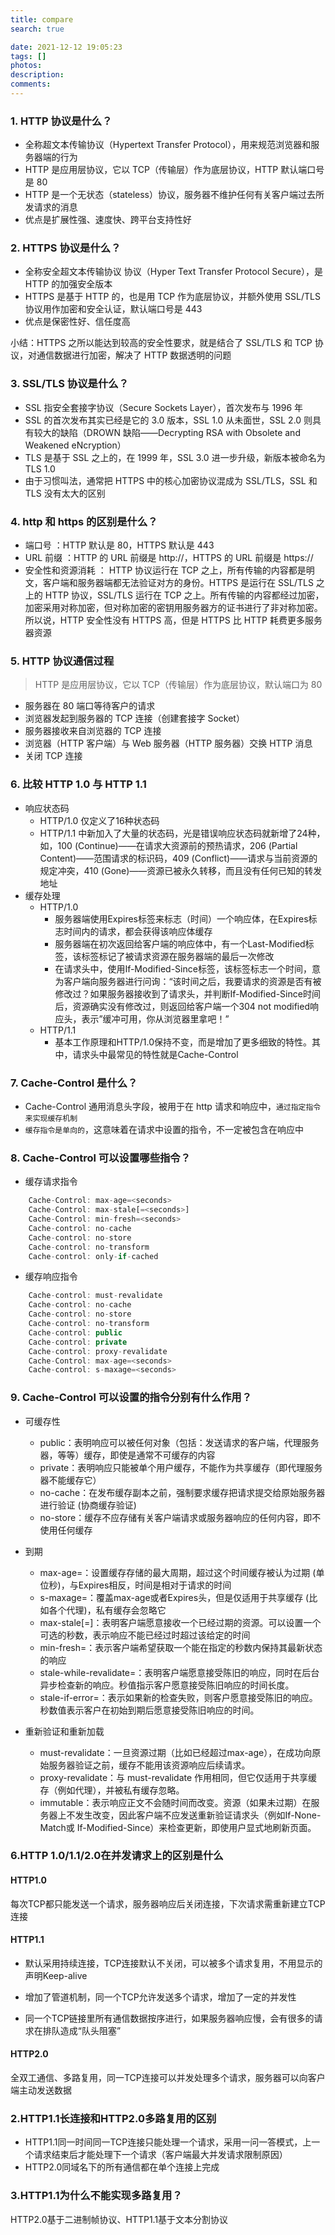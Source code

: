 ```yaml
---
title: compare
search: true

date: 2021-12-12 19:05:23
tags: []
photos:
description:
comments:
---
```


### 1. HTTP 协议是什么？
- 全称超文本传输协议（Hypertext Transfer Protocol），用来规范浏览器和服务器端的行为
- HTTP 是应用层协议，它以 TCP（传输层）作为底层协议，HTTP 默认端口号是 80
- HTTP 是一个无状态（stateless）协议，服务器不维护任何有关客户端过去所发请求的消息
- 优点是扩展性强、速度快、跨平台支持性好

### 2. HTTPS 协议是什么？
- 全称安全超文本传输协议 协议（Hyper Text Transfer Protocol Secure），是 HTTP 的加强安全版本
- HTTPS 是基于 HTTP 的，也是用 TCP 作为底层协议，并额外使用 SSL/TLS 协议用作加密和安全认证，默认端口号是 443
- 优点是保密性好、信任度高

小结：HTTPS 之所以能达到较高的安全性要求，就是结合了 SSL/TLS 和 TCP 协议，对通信数据进行加密，解决了 HTTP 数据透明的问题

### 3. SSL/TLS 协议是什么？
- SSL 指安全套接字协议（Secure Sockets Layer），首次发布与 1996 年
- SSL 的首次发布其实已经是它的 3.0 版本，SSL 1.0 从未面世，SSL 2.0 则具有较大的缺陷（DROWN 缺陷——Decrypting RSA with Obsolete and Weakened eNcryption）
- TLS 是基于 SSL 之上的，在 1999 年，SSL 3.0 进一步升级，新版本被命名为 TLS 1.0
- 由于习惯叫法，通常把 HTTPS 中的核心加密协议混成为 SSL/TLS，SSL 和 TLS 没有太大的区别

### 4. http 和 https 的区别是什么？
- 端口号 ：HTTP 默认是 80，HTTPS 默认是 443
- URL 前缀 ：HTTP 的 URL 前缀是 http://，HTTPS 的 URL 前缀是 https://
- 安全性和资源消耗 ： HTTP 协议运行在 TCP 之上，所有传输的内容都是明文，客户端和服务器端都无法验证对方的身份。HTTPS 是运行在 SSL/TLS 之上的 HTTP 协议，SSL/TLS 运行在 TCP 之上。所有传输的内容都经过加密，加密采用对称加密，但对称加密的密钥用服务器方的证书进行了非对称加密。所以说，HTTP 安全性没有 HTTPS 高，但是 HTTPS 比 HTTP 耗费更多服务器资源

### 5. HTTP 协议通信过程
> HTTP 是应用层协议，它以 TCP（传输层）作为底层协议，默认端口为 80

- 服务器在 80 端口等待客户的请求
- 浏览器发起到服务器的 TCP 连接（创建套接字 Socket）
- 服务器接收来自浏览器的 TCP 连接
- 浏览器（HTTP 客户端）与 Web 服务器（HTTP 服务器）交换 HTTP 消息
- 关闭 TCP 连接

### 6. 比较 HTTP 1.0 与 HTTP 1.1

- 响应状态码
  - HTTP/1.0 仅定义了16种状态码
  - HTTP/1.1 中新加入了大量的状态码，光是错误响应状态码就新增了24种，如，100 (Continue)——在请求大资源前的预热请求，206 (Partial Content)——范围请求的标识码，409 (Conflict)——请求与当前资源的规定冲突，410 (Gone)——资源已被永久转移，而且没有任何已知的转发地址
- 缓存处理
  - HTTP/1.0
    - 服务器端使用Expires标签来标志（时间）一个响应体，在Expires标志时间内的请求，都会获得该响应体缓存
    - 服务器端在初次返回给客户端的响应体中，有一个Last-Modified标签，该标签标记了被请求资源在服务器端的最后一次修改
    - 在请求头中，使用If-Modified-Since标签，该标签标志一个时间，意为客户端向服务器进行问询：“该时间之后，我要请求的资源是否有被修改过？如果服务器接收到了请求头，并判断If-Modified-Since时间后，资源确实没有修改过，则返回给客户端一个304 not modified响应头，表示”缓冲可用，你从浏览器里拿吧！”
  - HTTP/1.1
     -  基本工作原理和HTTP/1.0保持不变，而是增加了更多细致的特性。其中，请求头中最常见的特性就是Cache-Control

### 7. Cache-Control 是什么？
- Cache-Control 通用消息头字段，被用于在 http 请求和响应中，`通过指定指令来实现缓存机制`
- `缓存指令是单向的`，这意味着在请求中设置的指令，不一定被包含在响应中

### 8. Cache-Control 可以设置哪些指令？
- 缓存请求指令
```js
    Cache-Control: max-age=<seconds>
    Cache-Control: max-stale[=<seconds>]
    Cache-Control: min-fresh=<seconds>
    Cache-control: no-cache
    Cache-control: no-store
    Cache-control: no-transform
    Cache-control: only-if-cached
```
- 缓存响应指令
```js
    Cache-control: must-revalidate
    Cache-control: no-cache
    Cache-control: no-store
    Cache-control: no-transform
    Cache-control: public
    Cache-control: private
    Cache-control: proxy-revalidate
    Cache-Control: max-age=<seconds>
    Cache-control: s-maxage=<seconds>
```

### 9. Cache-Control 可以设置的指令分别有什么作用？
- 可缓存性
  - public：表明响应可以被任何对象（包括：发送请求的客户端，代理服务器，等等）缓存，即使是通常不可缓存的内容
  - private：表明响应只能被单个用户缓存，不能作为共享缓存（即代理服务器不能缓存它）
  - no-cache：在发布缓存副本之前，强制要求缓存把请求提交给原始服务器进行验证 (协商缓存验证)
  - no-store：缓存不应存储有关客户端请求或服务器响应的任何内容，即不使用任何缓存

- 到期
  - max-age=<seconds>：设置缓存存储的最大周期，超过这个时间缓存被认为过期 (单位秒)，与Expires相反，时间是相对于请求的时间
  - s-maxage=<seconds>：覆盖max-age或者Expires头，但是仅适用于共享缓存 (比如各个代理)，私有缓存会忽略它
  - max-stale[=<seconds>]：表明客户端愿意接收一个已经过期的资源。可以设置一个可选的秒数，表示响应不能已经过时超过该给定的时间
  - min-fresh=<seconds>：表示客户端希望获取一个能在指定的秒数内保持其最新状态的响应
  - stale-while-revalidate=<seconds>：表明客户端愿意接受陈旧的响应，同时在后台异步检查新的响应。秒值指示客户愿意接受陈旧响应的时间长度。
  - stale-if-error=<seconds>：表示如果新的检查失败，则客户愿意接受陈旧的响应。秒数值表示客户在初始到期后愿意接受陈旧响应的时间。

- 重新验证和重新加载
  - must-revalidate：一旦资源过期（比如已经超过max-age），在成功向原始服务器验证之前，缓存不能用该资源响应后续请求。
  - proxy-revalidate：与 must-revalidate 作用相同，但它仅适用于共享缓存（例如代理），并被私有缓存忽略。
  - immutable：表示响应正文不会随时间而改变。资源（如果未过期）在服务器上不发生改变，因此客户端不应发送重新验证请求头（例如If-None-Match或 If-Modified-Since）来检查更新，即使用户显式地刷新页面。
  
### 6.HTTP 1.0/1.1/2.0在并发请求上的区别是什么
#### HTTP1.0
每次TCP都只能发送一个请求，服务器响应后关闭连接，下次请求需重新建立TCP连接
#### HTTP1.1
- 默认采用持续连接，TCP连接默认不关闭，可以被多个请求复用，不用显示的声明Keep-alive

- 增加了管道机制，同一个TCP允许发送多个请求，增加了一定的并发性

- 同一个TCP链接里所有通信数据按序进行，如果服务器响应慢，会有很多的请求在排队造成“队头阻塞”

#### HTTP2.0
全双工通信、多路复用，同一TCP连接可以并发处理多个请求，服务器可以向客户端主动发送数据

### 2.HTTP1.1长连接和HTTP2.0多路复用的区别
- HTTP1.1同一时间同一TCP连接只能处理一个请求，采用一问一答模式，上一个请求结束后才能处理下一个请求（客户端最大并发请求限制原因）
- HTTP2.0同域名下的所有通信都在单个连接上完成

### 3.HTTP1.1为什么不能实现多路复用？
HTTP2.0基于二进制帧协议、HTTP1.1基于文本分割协议
